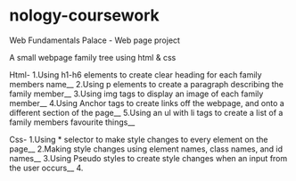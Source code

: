 # nology-coursework

Web Fundamentals Palace - Web page project

A small webpage family tree using html & css

Html-
    1.Using h1-h6 elements to create clear heading for each family members name__
    2.Using p elements to create a paragraph describing the family member__
    3.Using img tags to display an image of each family member__
    4.Using Anchor tags to create links off the webpage, and onto a different section of the page__
    5.Using an ul with li tags to create a list of a family members favourite things__

Css-
    1.Using * selector to make style changes to every element on the page__
    2.Making style changes using element names, class names, and id names__
    3.Using Pseudo styles to create style changes when an input from the user occurs__
    4.